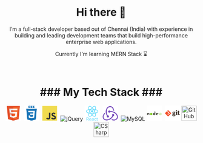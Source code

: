 <div id="header" align="center">
  <h1> Hi there 👋</h1>


I’m a full-stack developer based out of Chennai (India) with experience in building and leading development teams that build high-performance enterprise web applications.

Currently I'm learning MERN Stack ⌛

<!-- <img src="https://komarev.com/ghpvc/?username=JuniorRaja&style=for-the-badge&color=blueviolet" alt=""/> -->
<img src="https://profile-counter.glitch.me/{JuniorRaja}/count.svg" alt=""/>
  
   <h1>### My Tech Stack ###</h1>
  <div>
  <img src="https://github.com/devicons/devicon/blob/master/icons/html5/html5-original.svg" title="HTML5" alt="HTML" width="40" height="40"/>&nbsp;
  <img src="https://github.com/devicons/devicon/blob/master/icons/css3/css3-plain-wordmark.svg"  title="CSS3" alt="CSS" width="40" height="40"/>&nbsp;
  <img src="https://github.com/devicons/devicon/blob/master/icons/javascript/javascript-original.svg" title="JavaScript" alt="JavaScript" width="40" height="40"/>&nbsp;
  <img src="https://cdn.jsdelivr.net/gh/devicons/devicon/icons/jquery/jquery-original.svg" title="jQuery" alt="jQuery" width="40" height="40"/>
  <img src="https://github.com/devicons/devicon/blob/master/icons/react/react-original-wordmark.svg" title="React" alt="React" width="40" height="40"/>&nbsp;
  <img src="https://github.com/devicons/devicon/blob/master/icons/redux/redux-original.svg" title="Redux" alt="Redux " width="40" height="40"/>&nbsp;
  <img src="https://cdn.jsdelivr.net/gh/devicons/devicon/icons/microsoftsqlserver/microsoftsqlserver-plain.svg" title="MySQL"  alt="MySQL" width="40" height="40"/>
  <img src="https://github.com/devicons/devicon/blob/master/icons/nodejs/nodejs-original-wordmark.svg" title="NodeJS" alt="NodeJS" width="40" height="40"/>&nbsp;
  <img src="https://github.com/devicons/devicon/blob/master/icons/git/git-original-wordmark.svg" title="Git" **alt="Git" width="40" height="40"/>
  <img src="https://cdn.jsdelivr.net/gh/devicons/devicon/icons/github/github-original.svg" title="GitHub" **alt="Git" width="40" height="40"/>
  <img src="https://cdn.jsdelivr.net/gh/devicons/devicon/icons/csharp/csharp-original.svg" title="CSharp" **alt="CSharp" width="40" height="40"/>
</div>
</div>
